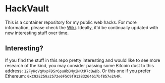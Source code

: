 # HackVault

This is a container repository for my public web hacks. For more information, please check the [Wiki](https://github.com/0xsobky/HackVault/wiki).
Ideally, it'd be continually updated with new interesting stuff over time.


## Interesting?

If you find the stuff in this repo pretty interesting and would like to see more research of the kind, you may consider passing some Bitcoin dust to this address: `12FyKqVqVxpFDSr6puHbDMyiNKtR7cQwDb`. Or this one if you prefer Ethereum: `0xC92E259a2572e0F5C9f912B3264617bf857e2A4F`.
